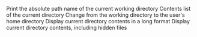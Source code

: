 Print the absolute path name of the current working directory
Contents list of the current directory
Change from the working directory to the user's home directory
Display current directory contents in a long format
Display current directory contents, including hidden files
